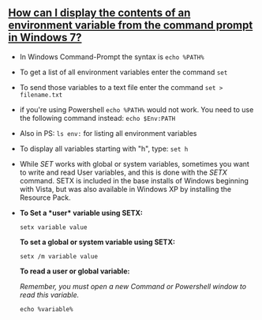 ## [How can I display the contents of an environment variable from the command prompt in Windows 7?](https://superuser.com/questions/341192/how-can-i-display-the-contents-of-an-environment-variable-from-the-command-promp)

- In Windows Command-Prompt the syntax is `echo %PATH%`

- To get a list of all environment variables enter the command `set`

- To send those variables to a text file enter the command `set > filename.txt`

- if you're using Powershell `echo %PATH%` would not work. You need to use the following command instead: `echo $Env:PATH`

- Also in PS: `ls env:` for listing all environment variables

- To display all variables starting with "h", type: `set h`

-  While *SET* works with global or system variables, sometimes you want to write and read User variables, and this is done with the *SETX* command. SETX is included in the base installs of Windows beginning with Vista, but was also available in Windows XP by installing the Resource Pack.

- **To Set a \*user\* variable using SETX:**

  ```
  setx variable value
  ```

  **To set a global or system variable using SETX:**

  ```
  setx /m variable value
  ```

  **To read a user or global variable:**

  *Remember, you must open a new Command or Powershell window to read this variable.*

  ```
  echo %variable%
  ```

